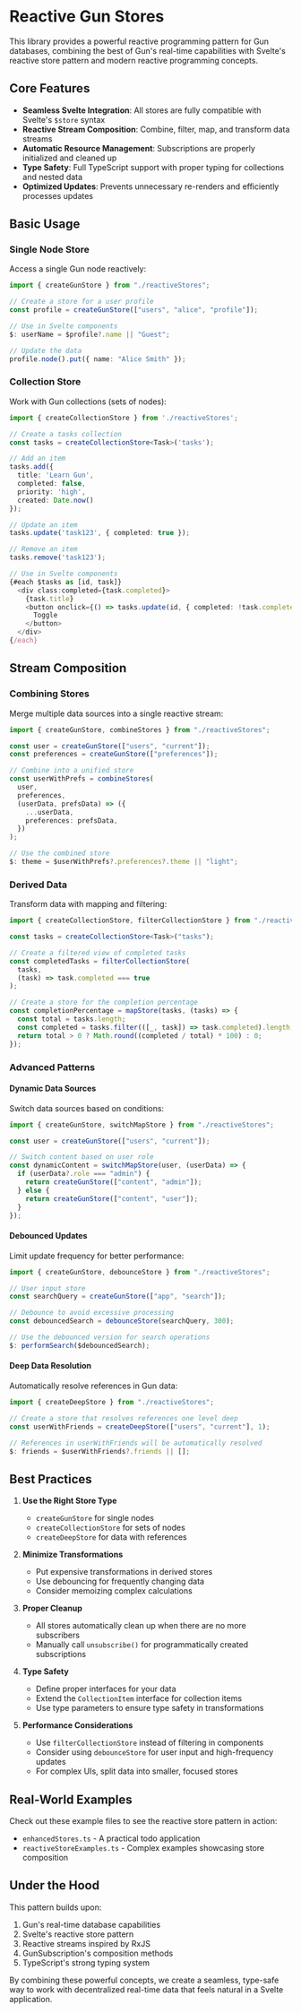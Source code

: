 # Reactive Gun Stores

This library provides a powerful reactive programming pattern for Gun databases, combining the best of Gun's real-time capabilities with Svelte's reactive store pattern and modern reactive programming concepts.

## Core Features

- **Seamless Svelte Integration**: All stores are fully compatible with Svelte's `$store` syntax
- **Reactive Stream Composition**: Combine, filter, map, and transform data streams
- **Automatic Resource Management**: Subscriptions are properly initialized and cleaned up
- **Type Safety**: Full TypeScript support with proper typing for collections and nested data
- **Optimized Updates**: Prevents unnecessary re-renders and efficiently processes updates

## Basic Usage

### Single Node Store

Access a single Gun node reactively:

```typescript
import { createGunStore } from "./reactiveStores";

// Create a store for a user profile
const profile = createGunStore(["users", "alice", "profile"]);

// Use in Svelte components
$: userName = $profile?.name || "Guest";

// Update the data
profile.node().put({ name: "Alice Smith" });
```

### Collection Store

Work with Gun collections (sets of nodes):

```typescript
import { createCollectionStore } from './reactiveStores';

// Create a tasks collection
const tasks = createCollectionStore<Task>('tasks');

// Add an item
tasks.add({
  title: 'Learn Gun',
  completed: false,
  priority: 'high',
  created: Date.now()
});

// Update an item
tasks.update('task123', { completed: true });

// Remove an item
tasks.remove('task123');

// Use in Svelte components
{#each $tasks as [id, task]}
  <div class:completed={task.completed}>
    {task.title}
    <button onclick={() => tasks.update(id, { completed: !task.completed })}>
      Toggle
    </button>
  </div>
{/each}
```

## Stream Composition

### Combining Stores

Merge multiple data sources into a single reactive stream:

```typescript
import { createGunStore, combineStores } from "./reactiveStores";

const user = createGunStore(["users", "current"]);
const preferences = createGunStore(["preferences"]);

// Combine into a unified store
const userWithPrefs = combineStores(
  user,
  preferences,
  (userData, prefsData) => ({
    ...userData,
    preferences: prefsData,
  })
);

// Use the combined store
$: theme = $userWithPrefs?.preferences?.theme || "light";
```

### Derived Data

Transform data with mapping and filtering:

```typescript
import { createCollectionStore, filterCollectionStore } from "./reactiveStores";

const tasks = createCollectionStore<Task>("tasks");

// Create a filtered view of completed tasks
const completedTasks = filterCollectionStore(
  tasks,
  (task) => task.completed === true
);

// Create a store for the completion percentage
const completionPercentage = mapStore(tasks, (tasks) => {
  const total = tasks.length;
  const completed = tasks.filter(([_, task]) => task.completed).length;
  return total > 0 ? Math.round((completed / total) * 100) : 0;
});
```

### Advanced Patterns

#### Dynamic Data Sources

Switch data sources based on conditions:

```typescript
import { createGunStore, switchMapStore } from "./reactiveStores";

const user = createGunStore(["users", "current"]);

// Switch content based on user role
const dynamicContent = switchMapStore(user, (userData) => {
  if (userData?.role === "admin") {
    return createGunStore(["content", "admin"]);
  } else {
    return createGunStore(["content", "user"]);
  }
});
```

#### Debounced Updates

Limit update frequency for better performance:

```typescript
import { createGunStore, debounceStore } from "./reactiveStores";

// User input store
const searchQuery = createGunStore(["app", "search"]);

// Debounce to avoid excessive processing
const debouncedSearch = debounceStore(searchQuery, 300);

// Use the debounced version for search operations
$: performSearch($debouncedSearch);
```

#### Deep Data Resolution

Automatically resolve references in Gun data:

```typescript
import { createDeepStore } from "./reactiveStores";

// Create a store that resolves references one level deep
const userWithFriends = createDeepStore(["users", "current"], 1);

// References in userWithFriends will be automatically resolved
$: friends = $userWithFriends?.friends || [];
```

## Best Practices

1. **Use the Right Store Type**

   - `createGunStore` for single nodes
   - `createCollectionStore` for sets of nodes
   - `createDeepStore` for data with references

2. **Minimize Transformations**

   - Put expensive transformations in derived stores
   - Use debouncing for frequently changing data
   - Consider memoizing complex calculations

3. **Proper Cleanup**

   - All stores automatically clean up when there are no more subscribers
   - Manually call `unsubscribe()` for programmatically created subscriptions

4. **Type Safety**

   - Define proper interfaces for your data
   - Extend the `CollectionItem` interface for collection items
   - Use type parameters to ensure type safety in transformations

5. **Performance Considerations**
   - Use `filterCollectionStore` instead of filtering in components
   - Consider using `debounceStore` for user input and high-frequency updates
   - For complex UIs, split data into smaller, focused stores

## Real-World Examples

Check out these example files to see the reactive store pattern in action:

- `enhancedStores.ts` - A practical todo application
- `reactiveStoreExamples.ts` - Complex examples showcasing store composition

## Under the Hood

This pattern builds upon:

1. Gun's real-time database capabilities
2. Svelte's reactive store pattern
3. Reactive streams inspired by RxJS
4. GunSubscription's composition methods
5. TypeScript's strong typing system

By combining these powerful concepts, we create a seamless, type-safe way to work with decentralized real-time data that feels natural in a Svelte application.
